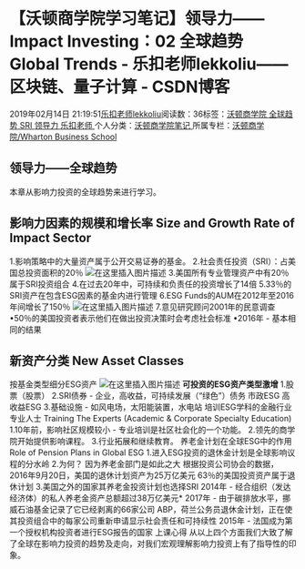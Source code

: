 
# 【沃顿商学院学习笔记】领导力——Impact Investing：02 全球趋势 Global Trends - 乐扣老师lekkoliu——区块链、量子计算 - CSDN博客

2019年02月14日 21:19:51[乐扣老师lekkoliu](https://me.csdn.net/lsttoy)阅读数：36标签：[沃顿商学院																](https://so.csdn.net/so/search/s.do?q=沃顿商学院&t=blog)[全球趋势																](https://so.csdn.net/so/search/s.do?q=全球趋势&t=blog)[SRI																](https://so.csdn.net/so/search/s.do?q=SRI&t=blog)[领导力																](https://so.csdn.net/so/search/s.do?q=领导力&t=blog)[乐扣老师																](https://so.csdn.net/so/search/s.do?q=乐扣老师&t=blog)[
							](https://so.csdn.net/so/search/s.do?q=领导力&t=blog)[
																					](https://so.csdn.net/so/search/s.do?q=SRI&t=blog)个人分类：[沃顿商学院笔记																](https://blog.csdn.net/lsttoy/article/category/8551035)
[
																					](https://so.csdn.net/so/search/s.do?q=SRI&t=blog)所属专栏：[沃顿商学院/Wharton Business School](https://blog.csdn.net/column/details/33347.html)[
							](https://so.csdn.net/so/search/s.do?q=SRI&t=blog)
[
																	](https://so.csdn.net/so/search/s.do?q=全球趋势&t=blog)
[
				](https://so.csdn.net/so/search/s.do?q=沃顿商学院&t=blog)
[
			](https://so.csdn.net/so/search/s.do?q=沃顿商学院&t=blog)


## 领导力——全球趋势
本章从影响力投资的全球趋势来进行学习。
## 影响力因素的规模和增长率 Size and Growth Rate of Impact Sector
1.影响策略中的大量资产属于公开交易证券的基金。
2.社会责任投资（SRI）：占美国总投资面积的20％
![在这里插入图片描述](https://img-blog.csdnimg.cn/20190214205830723.png?x-oss-process=image/watermark,type_ZmFuZ3poZW5naGVpdGk,shadow_10,text_aHR0cHM6Ly9ibG9nLmNzZG4ubmV0L2xzdHRveQ==,size_16,color_FFFFFF,t_70)
3.美国所有专业管理资产中有20％属于SRI投资组合
4.在过去20年中，可持续和负责任的投资增长了14倍
5.33％的SRI资产在包含ESG因素的基金内进行管理
6.ESG Funds的AUM在2012年至2016年间增长了150％
![在这里插入图片描述](https://img-blog.csdnimg.cn/20190214210825936.png?x-oss-process=image/watermark,type_ZmFuZ3poZW5naGVpdGk,shadow_10,text_aHR0cHM6Ly9ibG9nLmNzZG4ubmV0L2xzdHRveQ==,size_16,color_FFFFFF,t_70)
7.意见研究顾问2001年的民意调查
•50％的美国投资者表示他们在做出投资决策时会考虑社会标准
•2016年 - 基本相同的结果
## 新资产分类 New Asset Classes
按基金类型细分ESG资产
![在这里插入图片描述](https://img-blog.csdnimg.cn/20190214211157213.png?x-oss-process=image/watermark,type_ZmFuZ3poZW5naGVpdGk,shadow_10,text_aHR0cHM6Ly9ibG9nLmNzZG4ubmV0L2xzdHRveQ==,size_16,color_FFFFFF,t_70)
**可投资的ESG资产类型激增**
1.股票（股票）
2.SRI债券 - 企业，高收益，可持续发展（“绿色”）债务
市政ESG
高收益ESG
3.基础设施 - 如风电场，太阳能装置，水电站
培训ESG学科的金融行业专业人士 Training The Experts (Academic & Corporate Specialty Education)
1.10年前，影响社区规模较小 - 专业培训是社区社会化的一个功能。
2.领先的商学院开始提供影响课程。
3.行业拓展和继续教育。
养老金计划在全球ESG中的作用 Role of Pension Plans in Global ESG
1.进入ESG投资的退休金计划是全球影响议程的分水岭
2.为何？ 因为养老金部门是如此之大
根据投资公司协会的数据，2016年9月20日，美国的退休计划资产为25万亿美元
63％的美国投资资产属于退休计划
3.美国之外的国家其养老金投资计划也选择SRI
2014年 - 经合组织（发达经济体）的私人养老金资产总额超过38万亿美元*
2017年 - 由于碳排放水平，挪威石油基金记录了它已经剥离的66家公司
ABP，荷兰公务员退休金计划，正在使其投资组合中的每家公司重新申请显示社会责任和可持续性
2015年 - 法国成为第一个授权机构投资者进行ESG报告的国家
上课心得
从以上四个方面我们大致了解了全球在影响力投资的趋势及走向，对我们宏观理解影响力投资上有了指导性的印象。

